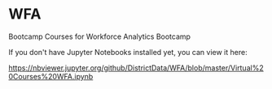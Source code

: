 # WFA
Bootcamp Courses for Workforce Analytics Bootcamp

If you don't have Jupyter Notebooks installed yet, you can view it here:

https://nbviewer.jupyter.org/github/DistrictData/WFA/blob/master/Virtual%20Courses%20WFA.ipynb